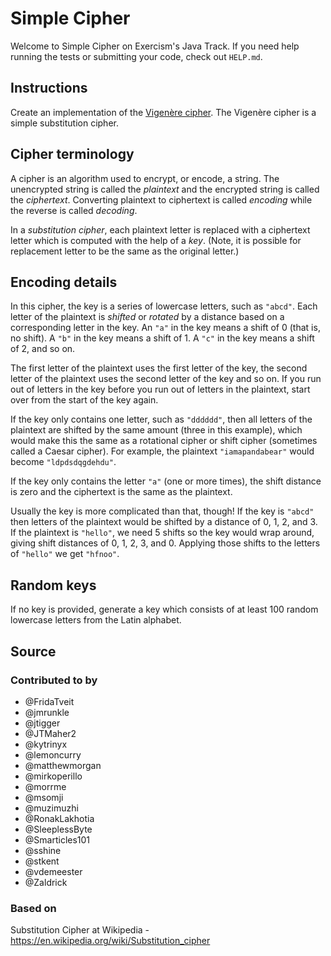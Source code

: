 # Simple Cipher

Welcome to Simple Cipher on Exercism's Java Track.
If you need help running the tests or submitting your code, check out `HELP.md`.

## Instructions

Create an implementation of the [Vigenère cipher][wiki].
The Vigenère cipher is a simple substitution cipher.

## Cipher terminology

A cipher is an algorithm used to encrypt, or encode, a string.
The unencrypted string is called the _plaintext_ and the encrypted string is called the _ciphertext_.
Converting plaintext to ciphertext is called _encoding_ while the reverse is called _decoding_.

In a _substitution cipher_, each plaintext letter is replaced with a ciphertext letter which is computed with the help of a _key_.
(Note, it is possible for replacement letter to be the same as the original letter.)

## Encoding details

In this cipher, the key is a series of lowercase letters, such as `"abcd"`.
Each letter of the plaintext is _shifted_ or _rotated_ by a distance based on a corresponding letter in the key.
An `"a"` in the key means a shift of 0 (that is, no shift).
A `"b"` in the key means a shift of 1.
A `"c"` in the key means a shift of 2, and so on.

The first letter of the plaintext uses the first letter of the key, the second letter of the plaintext uses the second letter of the key and so on.
If you run out of letters in the key before you run out of letters in the plaintext, start over from the start of the key again.

If the key only contains one letter, such as `"dddddd"`, then all letters of the plaintext are shifted by the same amount (three in this example), which would make this the same as a rotational cipher or shift cipher (sometimes called a Caesar cipher).
For example, the plaintext `"iamapandabear"` would become `"ldpdsdqgdehdu"`.

If the key only contains the letter `"a"` (one or more times), the shift distance is zero and the ciphertext is the same as the plaintext.

Usually the key is more complicated than that, though!
If the key is `"abcd"` then letters of the plaintext would be shifted by a distance of 0, 1, 2, and 3.
If the plaintext is `"hello"`, we need 5 shifts so the key would wrap around, giving shift distances of 0, 1, 2, 3, and 0.
Applying those shifts to the letters of `"hello"` we get `"hfnoo"`.

## Random keys

If no key is provided, generate a key which consists of at least 100 random lowercase letters from the Latin alphabet.

[wiki]: https://en.wikipedia.org/wiki/Vigen%C3%A8re_cipher

## Source

### Contributed to by

- @FridaTveit
- @jmrunkle
- @jtigger
- @JTMaher2
- @kytrinyx
- @lemoncurry
- @matthewmorgan
- @mirkoperillo
- @morrme
- @msomji
- @muzimuzhi
- @RonakLakhotia
- @SleeplessByte
- @Smarticles101
- @sshine
- @stkent
- @vdemeester
- @Zaldrick

### Based on

Substitution Cipher at Wikipedia - https://en.wikipedia.org/wiki/Substitution_cipher